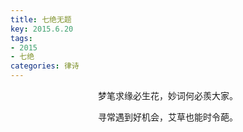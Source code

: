 ```yaml
---
title: 七绝无题
key: 2015.6.20
tags: 
- 2015
- 七绝
categories: 律诗
---
```


<p align="center">梦笔求缘必生花，妙词何必羨大家。
</p>
<p align="center">寻常遇到好机会，艾草也能时令葩。
</p>
